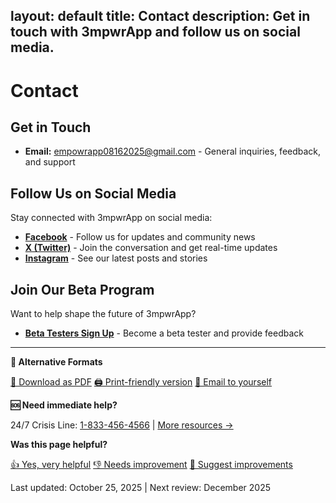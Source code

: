 layout: default
title: Contact
description: Get in touch with 3mpwrApp and follow us on social media.
---

# Contact

## Get in Touch

- **Email:** [empowrapp08162025@gmail.com](mailto:empowrapp08162025@gmail.com) - General inquiries, feedback, and support

## Follow Us on Social Media

Stay connected with 3mpwrApp on social media:

- **[Facebook](https://www.facebook.com/3mpowrapp)** - Follow us for updates and community news
- **[X (Twitter)](https://x.com/3mpowrApp0816)** - Join the conversation and get real-time updates
- **[Instagram](https://www.instagram.com/3mpowrapp/)** - See our latest posts and stories

## Join Our Beta Program

Want to help shape the future of 3mpwrApp?

- **[Beta Testers Sign Up](https://docs.google.com/forms/d/e/1FAIpQLScY599ZYJtpRakd421ADGZumejk2WjmbVvpUknw2uHAzTNx9A/viewform?usp=header)** - Become a beta tester and provide feedback

---

<div class="alternative-formats">
  <p><strong>📄 Alternative Formats</strong></p>
  <p>
    <a href="/downloads/contact.pdf" class="format-link">📄 Download as PDF</a>
    <a href="javascript:window.print()" class="format-link">🖨️ Print-friendly version</a>
    <a href="mailto:?subject=3mpwrApp Contact&body=Contact 3mpwrApp: https://3mpwrapp.pages.dev/contact" class="format-link">📧 Email to yourself</a>
  </p>
</div>

<div class="crisis-resources" role="alert">
  <p><strong>🆘 Need immediate help?</strong></p>
  <p>24/7 Crisis Line: <a href="tel:1-833-456-4566">1-833-456-4566</a> | <a href="/crisis-resources">More resources →</a></p>
</div>

<div class="page-feedback">
  <p><strong>Was this page helpful?</strong></p>
  <a href="/feedback?page=contact&helpful=yes" class="feedback-btn feedback-yes">👍 Yes, very helpful</a>
  <a href="/feedback?page=contact&helpful=no" class="feedback-btn feedback-no">👎 Needs improvement</a>
  <a href="/feedback?page=contact&type=suggestion" class="feedback-btn feedback-suggest">📝 Suggest improvements</a>
  <p class="page-meta">Last updated: October 25, 2025 | Next review: December 2025</p>
</div>
